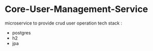 # Core-User-Management-Service
microservice to provide crud user operation
tech stack :
- postgres
- h2
- jpa
